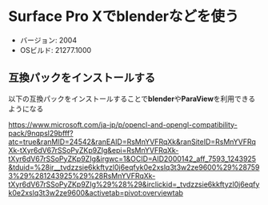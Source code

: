 # Surface Pro Xでblenderなどを使う

- バージョン: 2004
- OSビルド: 21277.1000

## 互換パックをインストールする

以下の互換パックをインストールすることで**blender**や**ParaView**を利用できるようになる

https://www.microsoft.com/ja-jp/p/opencl-and-opengl-compatibility-pack/9nqpsl29bfff?atc=true&ranMID=24542&ranEAID=RsMnYVFRqXk&ranSiteID=RsMnYVFRqXk-tXyr6dV67rSSoPyZKp9ZIg&epi=RsMnYVFRqXk-tXyr6dV67rSSoPyZKp9ZIg&irgwc=1&OCID=AID2000142_aff_7593_1243925&tduid=%28ir__tvdzzsie6kkftyzl0j6eqfyk0e2xslq3t3w2ze9600%29%287593%29%281243925%29%28RsMnYVFRqXk-tXyr6dV67rSSoPyZKp9ZIg%29%28%29&irclickid=_tvdzzsie6kkftyzl0j6eqfyk0e2xslq3t3w2ze9600&activetab=pivot:overviewtab
